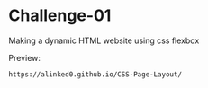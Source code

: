 # Challenge-01

Making a dynamic HTML website using css flexbox
    
Preview: 
        
    https://alinked0.github.io/CSS-Page-Layout/
